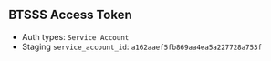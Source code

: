 ## BTSSS Access Token
* Auth types: `Service Account`
* Staging `service_account_id`: `a162aaef5fb869aa4ea5a227728a753f`